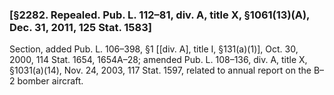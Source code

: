 ### [§2282. Repealed. Pub. L. 112–81, div. A, title X, §1061(13)(A), Dec. 31, 2011, 125 Stat. 1583] ###

Section, added Pub. L. 106–398, §1 [[div. A], title I, §131(a)(1)], Oct. 30, 2000, 114 Stat. 1654, 1654A–28; amended Pub. L. 108–136, div. A, title X, §1031(a)(14), Nov. 24, 2003, 117 Stat. 1597, related to annual report on the B–2 bomber aircraft.